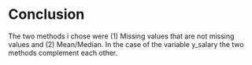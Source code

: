 # Conclusion

The two methods i chose were (1) Missing values that are not missing values and 
(2) Mean/Median. In the case of the variable y_salary the two methods complement 
each other. 
